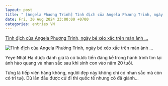 ```yaml
---
layout: post
title: " [Angela Phương Trinh] Tình địch của Angela Phương Trinh, ngày bé xéo xắc trên màn ảnh ..."
date: Fri, 30 Aug 2024 23:00:00 +0700
categories: entries VN
---
```

[Tình địch của Angela Phương Trinh, ngày bé xéo xắc trên màn ảnh ...](https://eva.vn/nhan-vat-dep/tinh-dich-cua-angela-phuong-trinh-ngay-be-xeo-xac-tren-man-anh-lon-len-tuoi-nhu-hoa-nho-chinh-mot-diem-c262a607238.html)

![Tình địch của Angela Phương Trinh, ngày bé xéo xắc trên màn ảnh ...](https://cdn.eva.vn/upload/3-2024/images/binhnk/img-social-uploadbtv-yeye-nhat-ha-1-9--1725035039-290-width1200height628-watermark.jpg)

Yeye Nhật Hạ được đánh giá là có bước tiến đáng kể trong hành trình tìm lại ánh hào quang và nhan sắc sau khi sinh con vào năm 20 tuổi.

Từng là tiếp viên hàng không, người đẹp này không chỉ có nhan sắc mà còn có trí tuệ. Dù lần đầu được cử đi thi quốc tế nhưng cô đã giành...

